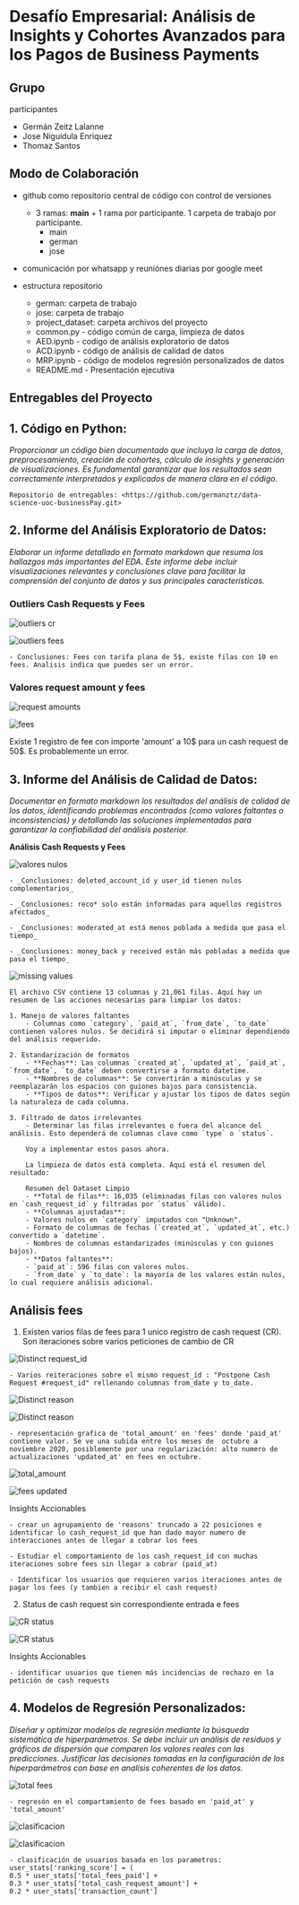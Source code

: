 # Desafío Empresarial: Análisis de Insights y Cohortes Avanzados para los Pagos de Business Payments

## Grupo

participantes

- Germán Zeitz Lalanne
- Jose Niguidula Enriquez
- Thomaz Santos

## Modo de Colaboración

- github como repositorio central de código con control de versiones
  - 3 ramas: **main** + 1 rama por participante. 1 carpeta de trabajo por participante.
    - main
    - german
    - jose

- comunicación por whatsapp y reuniónes diarias por google meet
- estructura repositorio
  - german: carpeta de trabajo
  - jose: carpeta de trabajo
  - project_dataset: carpeta archivos del proyecto
  - common.py - código común de carga, limpieza de datos
  - AED.ipynb - codigo de análisis exploratorio de datos
  - ACD.ipynb - código de análisis de calidad de datos
  - MRP.ipynb - código de modelos regresión personalizados de datos
  - README.md - Presentación ejecutiva

## Entregables del Proyecto

## 1. **Código en Python:**

_Proporcionar un código bien documentado que incluya la carga de datos, preprocesamiento, creación de cohortes, cálculo de insights y generación de visualizaciones. Es fundamental garantizar que los resultados sean correctamente interpretados y explicados de manera clara en el código._

    Repositorio de entregables: <https://github.com/germanztz/data-science-uoc-businessPay.git>

## 2. **Informe del Análisis Exploratorio de Datos:**

_Elaborar un informe detallado en formato markdown que resuma los hallazgos más importantes del EDA. Este informe debe incluir visualizaciones relevantes y conclusiones clave para facilitar la comprensión del conjunto de datos y sus principales características._

### Outliers Cash Requests y Fees

![outliers cr](outliers_cr.png)

![outliers fees](outliers_fees.png)

    - Conclusiones: Fees con tarifa plana de 5$, existe filas con 10 en fees. Analisis indica que puedes ser un error.

### Valores request amount y fees

![request amounts](EDA_request_amount_cr.png)

![fees](EDA_dist_fees.png)

  Existe 1 registro de fee con importe 'amount' a 10$ para un cash request de 50$. Es probablemente un error.
  
## 3. **Informe del Análisis de Calidad de Datos:**

_Documentar en formato markdown los resultados del análisis de calidad de los datos, identificando problemas encontrados (como valores faltantes o inconsistencias) y detallando las soluciones implementadas para garantizar la confiabilidad del análisis posterior._

**Análisis Cash Requests y Fees**

 ![valores nulos](heatmap_valores_nulos_cashrequest.png)

    - _Conclusiones: deleted_account_id y user_id tienen nulos complementarios_

    - _Conclusiones: reco* solo están informadas para aquellos registros afectados_

    - _Conclusiones: moderated_at está menos poblada a medida que pasa el tiempo_

    - _Conclusiones: money_back y received están más pobladas a medida que pasa el tiempo_

 ![missing values](missing_values_en_fees.png)

    El archivo CSV contiene 13 columnas y 21,061 filas. Aquí hay un resumen de las acciones necesarias para limpiar los datos:

    1. Manejo de valores faltantes
        - Columnas como `category`, `paid_at`, `from_date`, `to_date` contienen valores nulos. Se decidirá si imputar o eliminar dependiendo del análisis requerido.

    2. Estandarización de formatos
        - **Fechas**: Las columnas `created_at`, `updated_at`, `paid_at`, `from_date`, `to_date` deben convertirse a formato datetime.
        - **Nombres de columnas**: Se convertirán a minúsculas y se reemplazarán los espacios con guiones bajos para consistencia.
        - **Tipos de datos**: Verificar y ajustar los tipos de datos según la naturaleza de cada columna.

    3. Filtrado de datos irrelevantes
        - Determinar las filas irrelevantes o fuera del alcance del análisis. Esto dependerá de columnas clave como `type` o `status`.

        Voy a implementar estos pasos ahora.

        La limpieza de datos está completa. Aquí está el resumen del resultado:

        Resumen del Dataset Limpio
        - **Total de filas**: 16,035 (eliminadas filas con valores nulos en `cash_request_id` y filtradas por `status` válido).
        - **Columnas ajustadas**:
        - Valores nulos en `category` imputados con "Unknown".
        - Formato de columnas de fechas (`created_at`, `updated_at`, etc.) convertido a `datetime`.
        - Nombres de columnas estandarizados (minúsculas y con guiones bajos).
        - **Datos faltantes**:
        - `paid_at`: 596 filas con valores nulos.
        - `from_date` y `to_date`: la mayoría de los valores están nulos, lo cual requiere análisis adicional.
    

## Análisis fees

  1. Existen varios filas de fees para 1 unico registro de cash request (CR). Son iteraciones sobre varios peticiones de cambio de CR

![Distinct request_id](fees_distinct_request_id.png)

    - Varios reiteraciones sobre el mismo request_id : "Postpone Cash Request #request_id" rellenando columnas from_date y to_date.

![Distinct reason](distinct_reason_text.png)

![Distinct reason](distinct_reason_distribution.png)

    - representación grafica de 'total_amount' en 'fees' donde 'paid_at' contiene valor. Se ve una subida entre los meses de  octubre a noviembre 2020, posiblemente por una regularización: alto numero de actualizaciones 'updated_at' en fees en octubre.

![total_amount](total_amount_mensual.png)

![fees updated](fees_updated_at.png)

  Insights Accionables

    - crear un agrupamiento de 'reasons' truncado a 22 posiciones e identificar lo cash_request_id que han dado mayor numero de interacciones antes de llegar a cobrar los fees

    - Estudiar el comportamiento de los cash_request_id con muchas iteraciones sobre fees sin llegar a cobrar (paid_at)

    - Identificar los usuarios que requieren varios iteraciones antes de pagar los fees (y tambien a recibir el cash request)

  2. Status de cash request sin correspondiente entrada e fees

![CR status](CR_status_no_fees.png)

![CR status](CR_status_no_fees2.png)

  Insights Accionables

    - identificar usuarios que tienen más incidencias de rechazo en la petición de cash requests
    
## 4. **Modelos de Regresión Personalizados:**

_Diseñar y optimizar modelos de regresión mediante la búsqueda sistemática de hiperparámetros. Se debe incluir un análisis de residuos y gráficos de dispersión que comparen los valores reales con las predicciones. Justificar las decisiones tomadas en la configuración de los hiperparámetros con base en analisis coherentes de los datos._

![total fees](total_amount_regresion.png)

    - regresón en el compartamiento de fees basado en 'paid_at' y 'total_amount' 

![clasificacion](user_clasificacion1.png)

![clasificacion](user_clasificacion2.png)

    - clasificación de usuarios basada en los parametros:
    user_stats['ranking_score'] = (
    0.5 * user_stats['total_fees_paid'] +
    0.3 * user_stats['total_cash_request_amount'] +
    0.2 * user_stats['transaction_count']
